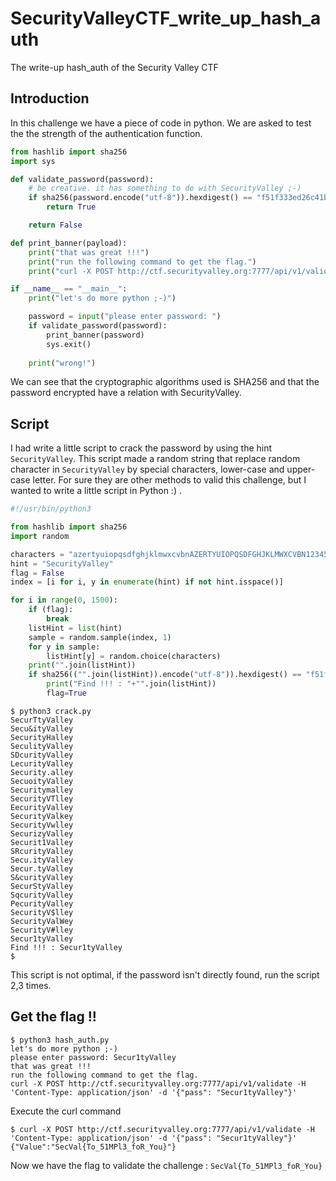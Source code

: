 # SecurityValleyCTF_write_up_hash_auth
The write-up hash_auth of the Security Valley CTF

## Introduction

In this challenge we have a piece of code in python. We are asked to test the the strength of the authentication function.

```python
from hashlib import sha256
import sys

def validate_password(password):
    # be creative. it has something to do with SecurityValley ;-)
    if sha256(password.encode("utf-8")).hexdigest() == "f51f333ed26c41bedd99e1e483c0a15d2caeed7dc5a9ae02159f196799a74893":
        return True 

    return False

def print_banner(payload):
    print("that was great !!!")
    print("run the following command to get the flag.")
    print("curl -X POST http://ctf.securityvalley.org:7777/api/v1/validate -H 'Content-Type: application/json' -d '{\"pass\": \""+payload+"\"}'")

if __name__ == "__main__":
    print("let's do more python ;-)")

    password = input("please enter password: ")
    if validate_password(password):
        print_banner(password)
        sys.exit()
    
    print("wrong!") 
```

We can see that the cryptographic algorithms used is SHA256 and that the password encrypted have a relation with SecurityValley.

## Script

I had write a little script to crack the password by using the hint `SecurityValley`. This script made a random string that replace random character in `SecurityValley` by special characters, lower-case and upper-case letter.
For sure they are other methods to valid this challenge, but I wanted to write a little script in Python :) .

```python
#!/usr/bin/python3

from hashlib import sha256
import random

characters = "azertyuiopqsdfghjklmwxcvbnAZERTYUIOPQSDFGHJKLMWXCVBN1234567890@!:._?$&#"
hint = "SecurityValley"
flag = False
index = [i for i, y in enumerate(hint) if not hint.isspace()]

for i in range(0, 1500):
    if (flag):
        break
    listHint = list(hint)
    sample = random.sample(index, 1)
    for y in sample:
        listHint[y] = random.choice(characters)
    print("".join(listHint))
    if sha256(("".join(listHint)).encode("utf-8")).hexdigest() == "f51f333ed26c41bedd99e1e483c0a15d2caeed7dc5a9ae02159f196799a74893":
        print("Find !!! : "+"".join(listHint))
        flag=True
```
```
$ python3 crack.py
SecurTtyValley
Secu&ityValley
SecurityHalley
SeculityValley
SDcurityValley
LecurityValley
Security.alley
SecuoityValley
Securitymalley
SecurityVTlley
EecurityValley
SecurityValkey
SecurityVwlley
SecurizyValley
Securit1Valley
SRcurityValley
Secu.ityValley
Secur.tyValley
S&curityValley
SecurStyValley
SqcurityValley
PecurityValley
SecurityV$lley
SecurityValWey
SecurityV#lley
Secur1tyValley
Find !!! : Secur1tyValley
$
```
This script is not optimal, if the password isn't directly found, run the script 2,3 times.

## Get the flag !!
```
$ python3 hash_auth.py
let's do more python ;-)
please enter password: Secur1tyValley
that was great !!!
run the following command to get the flag.
curl -X POST http://ctf.securityvalley.org:7777/api/v1/validate -H 'Content-Type: application/json' -d '{"pass": "Secur1tyValley"}'
```
Execute the curl command
```
$ curl -X POST http://ctf.securityvalley.org:7777/api/v1/validate -H 'Content-Type: application/json' -d '{"pass": "Secur1tyValley"}'
{"Value":"SecVal{To_51MPl3_foR_You}"}

```
Now we have the flag to validate the challenge : `SecVal{To_51MPl3_foR_You}`
